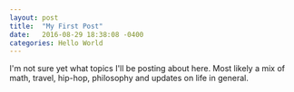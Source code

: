 ```yaml
---
layout: post
title:  "My First Post"
date:   2016-08-29 18:38:08 -0400
categories: Hello World
---
```

I'm not sure yet what topics I'll be posting about here. Most likely a mix of math, travel, hip-hop, philosophy and updates on life in general.